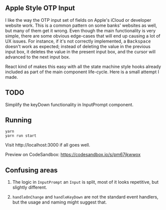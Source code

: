 Apple Style OTP Input
---------------------


I like the way the OTP input set of fields on Apple's iCloud or
developer website work. This is a common pattern on some banks' websites
as well, but many of them get it wrong. Even though the main
functionality is very simple, there are some obvious edge-cases that
will end up causing a lot of UX issues. For instance, if it's not
correctly implemented, a <kbd>Backspace</kbd> doesn't work as expected;
instead of deleting the value in the previous input box, it deletes the
value in the present input box, and the cursor will advanced to the next
input box.


React kind of makes this easy with all the state machine style hooks
already included as part of the main component life-cycle. Here is a
small attempt I made.


TODO
----

Simplify the keyDown functionality in InputPrompt component.


Running
-------

    yarn
    yarn run start


Visit http://localhost:3000 if all goes well.


Preview on CodeSandbox: https://codesandbox.io/s/pm67jkwwox


Confusing areas
---------------

1. The logic in `InputPrompt` an `Input` is split, most of it looks
   repetitive, but slightly different.

2. `handleOnChange` and `handleKeyDown` are not the standard event
   handlers, but the usage and naming might suggest that.
